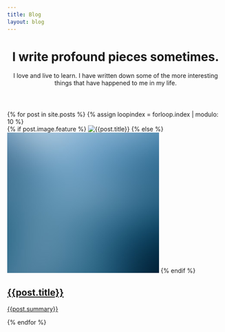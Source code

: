 ```yaml
---
title: Blog
layout: blog
---
```


<!-- This loops through the paginated posts 
<div class="row blog-posts-featured">
{% for post in site.posts %}
  <div class="article-wrapper z-depth-1 white">
    {% if post.image.feature %}
      <div class="feature-image">
        <img src="{{site.url}}/images/{{post.image.feature}}" alt="{{post.title}}">
      </div>
    {% endif %}
    <article>
      <h1><a href="{{ post.url }}">{{ post.title }}</a></h1>
      <span class="post-meta"><time datetime="{{ post.date | date_to_xmlschema }}" itemprop="datePublished">{{ post.date | date: "%b %-d, %Y" }}</time></span>
      <div class="content {{post.layout}}">
        {{ post.content }}
      </div>
    </article>
  </div>
{% endfor %}
</div>
-->
<!-- Main -->
<div id="main">
  <div class="inner">
    <header>
      <h1>I write profound pieces sometimes.</h1>
      <p>I love and live to learn. I have written down some of the more interesting things that have happened to me in my life.</p>
    </header>
    <section class="tiles">
      {% for post in site.posts %}
        {% assign loopindex = forloop.index | modulo: 10 %}
        <article class="style{{loopindex}}">
          <span class="image">
            {% if post.image.feature %}
              <img src="{{site.url}}/images/{{post.image.feature}}" alt="{{post.title}}">
            {% else %}
              <img src="images/pic02.jpg" alt="" />
            {% endif %}
          </span>
          <a href="{{post.url}}">
            <h2>{{post.title}}</h2>
            <div class="content">
              <p>{{post.summary}}</p>
            </div>
          </a>
        </article>
      {% endfor %}
    </section>
  </div>
</div>